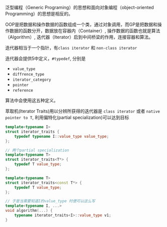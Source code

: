 
泛型编程（Generic Programing）的思想和面向对象编程（object-oriented Programming）的思想是相反的。

OOP是把数据和操作数据的函数组成一个类，通过对象调用，而GP是把数据和操作数据的函数分开，数据放在容器内（Container）, 操作数据的函数也就是算法（Algorithm）, 迭代器（Iterator）启到中间桥梁的作用，连接容器和算法。

迭代器相当于一个指针，有`class iterator` 和 `non-class iterator`

迭代器会提供5中定义，`#typedef`, 分别是

- `value_type`
- `diffrence_type`
- `iterator_category`
- `pointer`
- `reference`

算法中会使用这五种定义。


萃取机(Iterator Traits)用以分辨所获得的迭代器是 `class iterator` 或者 `native pointer to T`, 利用偏特化(partial specialization)可以达到目标

```cpp
template<typename I>
struct iterator_traits {
    typedef typename I::value_type value_type;
};

// 两个partial specialization
template<typename T>
struct iterator_traits<T*> {
    typedef T value_type;
};

template<typename T>
struct iterator_traits<const T*> {
    typedef T value_type;
};

// 于是当需要知道I的value_type 时便可以这么写
template<typename I, ...>
void algorithm(...) {
    typename iterator_traits<I>::value_type v1;
}
```

